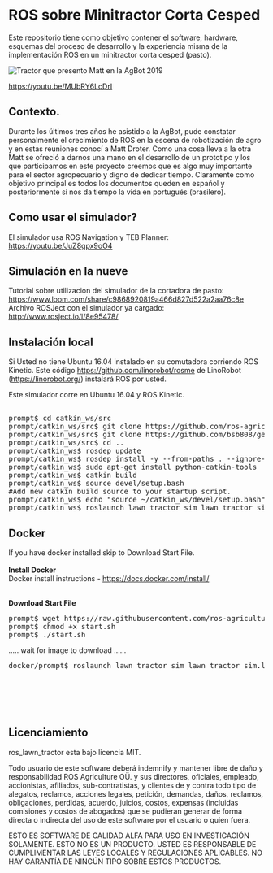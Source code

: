 # ROS sobre Minitractor Corta Cesped
Este repositorio tiene como objetivo contener el software, hardware, esquemas del proceso de desarrollo y la experiencia misma de la implementación ROS en un minitractor corta cesped (pasto).

![Tractor que presento Matt en la AgBot 2019](https://github.com/ros-agriculture/ros_lawn_tractor/blob/master/ros_lawn_tractor.png)

https://youtu.be/MUbRY6LcDrI

## Contexto.
Durante los últimos tres años he asistido a la AgBot, pude constatar personalmente el crecimiento de ROS en la escena de robotización de agro y en estas reuniones conocí a Matt Droter. Como una cosa lleva a la otra Matt se ofreció a darnos una mano en el desarrollo de un prototipo y los que participamos en este proyecto creemos que es algo muy importante para el sector agropecuario y digno de dedicar tiempo. Claramente como objetivo principal es todos los documentos queden en español y posteriormente si nos da tiempo la vida en portugués (brasilero).

## Como usar el simulador?
El simulador usa ROS Navigation y TEB Planner: https://youtu.be/JuZ8gpx9oO4

## Simulación en la nueve
Tutorial sobre utilizacion del simulador de la cortadora de pasto: https://www.loom.com/share/c9868920819a466d827d522a2aa76c8e  
Archivo ROSJect con el simulador ya cargado:  http://www.rosject.io/l/8e95478/

## Instalación local
Si Usted no tiene Ubuntu 16.04 instalado en su comutadora corriendo ROS Kinetic.  Este código https://github.com/linorobot/rosme de LinoRobot (https://linorobot.org/) instalará ROS por usted.

Este simulador corre en Ubuntu 16.04 y ROS Kinetic.

<pre>

prompt$ cd catkin_ws/src
prompt/catkin_ws/src$ git clone https://github.com/ros-agriculture/ros_lawn_tractor.git
prompt/catkin_ws/src$ git clone https://github.com/bsb808/geonav_transform.git
prompt/catkin_ws/src$ cd ..
prompt/catkin_ws$ rosdep update
prompt/catkin_ws$ rosdep install -y --from-paths . --ignore-src --rosdistro ${ROS_DISTRO}
prompt/catkin_ws$ sudo apt-get install python-catkin-tools
prompt/catkin_ws$ catkin build
prompt/catkin_ws$ source devel/setup.bash
#Add new catkin build source to your startup script.
prompt/catkin_ws$ echo "source ~/catkin_ws/devel/setup.bash" >> ~/.bashrc
prompt/catkin_ws$ roslaunch lawn_tractor_sim lawn_tractor_sim.launch
</pre>

## Docker
If you have docker installed skip to Download Start File.<br />
<br />
**Install Docker** <br />
Docker install instructions - https://docs.docker.com/install/ <br />
<br />

**Download Start File**<br />
<pre>
prompt$ wget https://raw.githubusercontent.com/ros-agriculture/ros_lawn_tractor/master/docker/start.sh
prompt$ chmod +x start.sh
prompt$ ./start.sh
</pre>
..... wait for image to download ......
<pre>
docker/prompt$ roslaunch lawn_tractor_sim lawn_tractor_sim.launch
</pre>

<br /><br />
<br /><br />

## Licenciamiento
ros_lawn_tractor esta bajo licencia MIT.

Todo usuario de este software deberá indemnify y mantener libre de daño y responsabilidad ROS Agriculture O&Uuml;. y sus directores, oficiales, empleado, accionistas, afiliados, sub-contratistas, y clientes de y contra todo tipo de alegatos, reclamos, acciones legales, petición, demandas, daños, reclamos, obligaciones, perdidas, acuerdo, juicios, costos, expensas (incluidas comisiones y costos de abogados) que se pudieran generar de forma directa o indirecta del uso de este software por el usuario o quien fuera.

ESTO ES SOFTWARE DE CALIDAD ALFA PARA USO EN INVESTIGACIÓN SOLAMENTE. ESTO NO ES UN PRODUCTO. USTED ES RESPONSABLE DE CUMPLIMENTAR LAS LEYES LOCALES Y REGULACIONES APLICABLES. NO HAY GARANTÍA DE NINGÚN TIPO SOBRE ESTOS PRODUCTOS.
